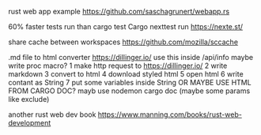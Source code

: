 rust web app example
https://github.com/saschagrunert/webapp.rs
<br/>

60% faster tests run than cargo test
Cargo nexttest run
https://nexte.st/
<br/>

share cache between workspaces
https://github.com/mozilla/sccache
<br/>

.md file to html converter
https://dillinger.io/
use this inside /api/info
maybe write proc macro?
1 make http request to https://dillinger.io/
2 write markdown
3 convert to html
4 download styled html
5 open html
6 write contant as String 
7 put some variables inside String
OR MAYBE USE HTML FROM CARGO DOC?
mayb use nodemon cargo doc (maybe some params like exclude)
<br/>

another rust web dev book
https://www.manning.com/books/rust-web-development
<br/>
